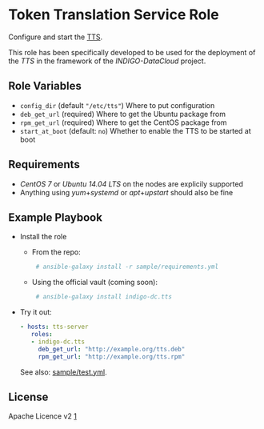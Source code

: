 Token Translation Service Role
==============================

Configure and start the [TTS](https://github.com/indigo-dc/tts).

This role has been specifically developed to be used for the deployment of the *TTS* in the framework of the *INDIGO-DataCloud* project.

Role Variables
--------------

 - `config_dir` (default `"/etc/tts"`) Where to put configuration
 - `deb_get_url` (required) Where to get the Ubuntu package from
 - `rpm_get_url` (required) Where to get the CentOS package from
 - `start_at_boot` (default: `no`) Whether to enable the TTS to be started at boot
 
Requirements
------------
 - *CentOS 7* or *Ubuntu 14.04 LTS* on the nodes are explicily supported
 - Anything using *yum*+*systemd* or *apt*+*upstart* should also be fine

Example Playbook
----------------

 - Install the role
   - From the repo:
   
     ```sh
      # ansible-galaxy install -r sample/requirements.yml
     ```
   - Using the official vault (coming soon):
   
     ```sh
      # ansible-galaxy install indigo-dc.tts
      ```
 - Try it out:
 
   ```yaml
   - hosts: tts-server
      roles:
      - indigo-dc.tts
        deb_get_url: "http://example.org/tts.deb"
        rpm_get_url: "http://example.org/tts.rpm"
   ```
   See also: [sample/test.yml](https://github.com/indigo-dc/ansible-role-tts/tree/master/sample/test.yml).

License
-------

Apache Licence v2 [1]

[1]: http://www.apache.org/licenses/LICENSE-2.0
